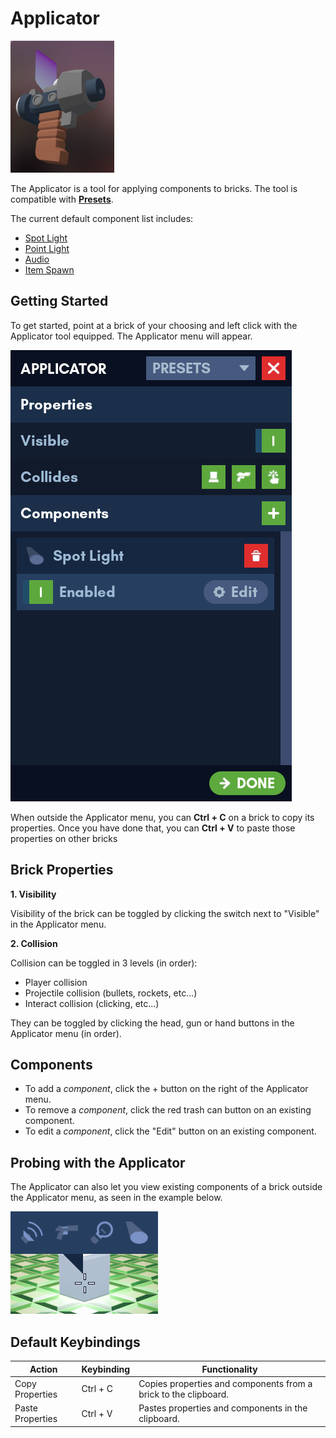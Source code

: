 # Applicator

![Applicator](../images/Tools/Applicator.png)

The Applicator is a tool for applying components to bricks. The tool is compatible with [**Presets**](../essentials/presets.md).

The current default component list includes:

- [Spot Light](../components/spot_light.md)
- [Point Light](../components/point_light.md)
- [Audio](../components/audio.md)
- [Item Spawn](../components/item_spawn.md)

## Getting Started

To get started, point at a brick of your choosing and left click with the Applicator tool equipped. The Applicator menu will appear.

![Applicator Menu](../images/Tools/ApplicatorMenu.png)

When outside the Applicator menu, you can **Ctrl + C** on a brick to copy its properties. Once you have done that, you can **Ctrl + V** to paste those properties on other bricks 

## Brick Properties

**1. Visibility**

Visibility of the brick can be toggled by clicking the switch next to "Visible" in the Applicator menu.

**2. Collision**

Collision can be toggled in 3 levels (in order):

- Player collision
- Projectile collision (bullets, rockets, etc...)
- Interact collision (clicking, etc...)

They can be toggled by clicking the head, gun or hand buttons in the Applicator menu (in order).

## Components

- To add a *component*, click the + button on the right of the Applicator menu.
- To remove a *component*, click the red trash can button on an existing component.
- To edit a *component*, click the "Edit" button on an existing component.

## Probing with the Applicator

The Applicator can also let you view existing components of a brick outside the Applicator menu, as seen in the example below.

![Applicator Menu](../images/Tools/ApplicatorProbe.png)

## Default Keybindings

|Action|Keybinding|Functionality|
|---|---|---|
|Copy Properties|Ctrl + C|Copies properties and components from a brick to the clipboard.|
|Paste Properties|Ctrl + V|Pastes properties and components in the clipboard.|